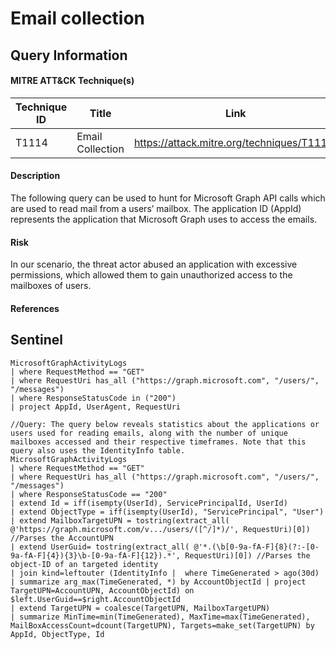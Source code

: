 # Email collection

## Query Information

#### MITRE ATT&CK Technique(s)

| Technique ID | Title    | Link    |
| ---  | --- | --- |
| T1114 | Email Collection | https://attack.mitre.org/techniques/T1114/ |


#### Description
The following query can be used to hunt for Microsoft Graph API calls which are used to read mail from a users’ mailbox. The application ID (AppId) represents the application that Microsoft Graph uses to access the emails.

#### Risk
In our scenario, the threat actor abused an application with excessive permissions, which allowed them to gain unauthorized access to the mailboxes of users.

#### References

## Sentinel
```KQL
MicrosoftGraphActivityLogs
| where RequestMethod == "GET"
| where RequestUri has_all ("https://graph.microsoft.com", "/users/", "/messages")
| where ResponseStatusCode in ("200")
| project AppId, UserAgent, RequestUri
```
```KQL
//Query: The query below reveals statistics about the applications or users used for reading emails, along with the number of unique mailboxes accessed and their respective timeframes. Note that this query also uses the IdentityInfo table.
MicrosoftGraphActivityLogs
| where RequestMethod == "GET"
| where RequestUri has_all ("https://graph.microsoft.com", "/users/", "/messages")
| where ResponseStatusCode == "200"
| extend Id = iff(isempty(UserId), ServicePrincipalId, UserId)
| extend ObjectType = iff(isempty(UserId), "ServicePrincipal", "User")
| extend MailboxTargetUPN = tostring(extract_all( @'https://graph.microsoft.com/v.../users/([^/]*)/', RequestUri)[0]) //Parses the AccountUPN
| extend UserGuid= tostring(extract_all( @'*.(\b[0-9a-fA-F]{8}(?:-[0-9a-fA-F]{4}){3}\b-[0-9a-fA-F]{12}).*', RequestUri)[0]) //Parses the object-ID of an targeted identity
| join kind=leftouter (IdentityInfo |  where TimeGenerated > ago(30d) | summarize arg_max(TimeGenerated, *) by AccountObjectId | project TargetUPN=AccountUPN, AccountObjectId) on $left.UserGuid==$right.AccountObjectId
| extend TargetUPN = coalesce(TargetUPN, MailboxTargetUPN)
| summarize MinTime=min(TimeGenerated), MaxTime=max(TimeGenerated), MailBoxAccessCount=dcount(TargetUPN), Targets=make_set(TargetUPN) by AppId, ObjectType, Id 
```
